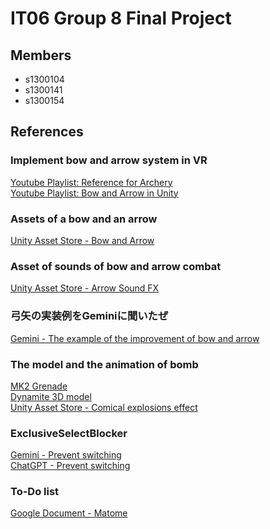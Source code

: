 # IT06 Group 8 Final Project  
## Members  
* s1300104
* s1300141
* s1300154
## References
### Implement bow and arrow system in VR
[Youtube Playlist: Reference for Archery](https://youtube.com/playlist?list=PLZtsyUFIPoUs07PEZGQ9psxL8dMzg9EfJ&si=JrGW6MSEP3JawHBK)<br>
[Youtube Playlist: Bow and Arrow in Unity](https://youtube.com/playlist?list=PL_-vdmZwTyghW3lrgD7YXvh9GKt843BS8&si=CAQvfh9lFgcRmytD)
### Assets of a bow and an arrow  
[Unity Asset Store - Bow and Arrow](https://assetstore.unity.com/packages/3d/props/weapons/free-pack-of-medieval-weapons-136607#description) 
### Asset of sounds of bow and arrow combat
[Unity Asset Store - Arrow Sound FX](https://assetstore.unity.com/packages/audio/sound-fx/medieval-archery-combat-crossbow-bow-and-arrow-sounds-265841#content)
### 弓矢の実装例をGeminiに聞いたぜ
[Gemini - The example of the improvement of bow and arrow](https://g.co/gemini/share/955d7344f124)
### The model and the animation of bomb
[MK2 Grenade](https://sketchfab.com/3d-models/mk2-grenade-598a4d6c394b41898f653c118cf417c6)<br>
[Dynamite 3D model](https://sketchfab.com/3d-models/dynamite-low-poly-b4bc8c5bcf06468e81dc091bca646838)<br>
[Unity Asset Store - Comical explosions effect](https://assetstore.unity.com/packages/vfx/particles/fire-explosions/comic-explosion-effect-317348)
### ExclusiveSelectBlocker
[Gemini - Prevent switching](https://g.co/gemini/share/c635f8e2b6e2)<br>
[ChatGPT - Prevent switching](https://chatgpt.com/share/683bfe46-f2cc-8011-b18e-6ecad144dc60)
### To-Do list
[Google Document - Matome](https://docs.google.com/document/d/1H0-nGykNF5QX-9kRa1jZi9oit7I8zWMuEqTLxQkWmoM/edit?usp=sharing)
